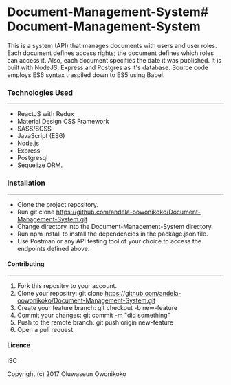 # Document-Management-System# Document-Management-System

This is a system (API) that manages documents with users and user roles. Each document defines access rights; the document defines which roles can access it. Also, each document specifies the date it was published. It is built with NodeJS, Express and Postgres as it's database.
Source code employs ES6 syntax traspiled down to ES5 using Babel.


### Technologies Used
---

- ReactJS with Redux
- Material Design CSS Framework
- SASS/SCSS
- JavaScript (ES6)
- Node.js
- Express
- Postgresql
- Sequelize ORM.


### Installation
---

- Clone the project repository.
- Run git clone https://github.com/andela-oowonikoko/Document-Management-System.git
- Change directory into the Document-Management-System directory.
- Run npm install to install the dependencies in the package.json file.
- Use Postman or any API testing tool of your choice to access the endpoints defined above.


#### Contributing
---

1. Fork this repositry to your account.
2. Clone your repositry: git clone https://github.com/andela-oowonikoko/Document-Management-System.git
3. Create your feature branch: git checkout -b new-feature
4. Commit your changes: git commit -m "did something"
5. Push to the remote branch: git push origin new-feature
6. Open a pull request.

#### Licence
ISC

Copyright (c) 2017 Oluwaseun Owonikoko